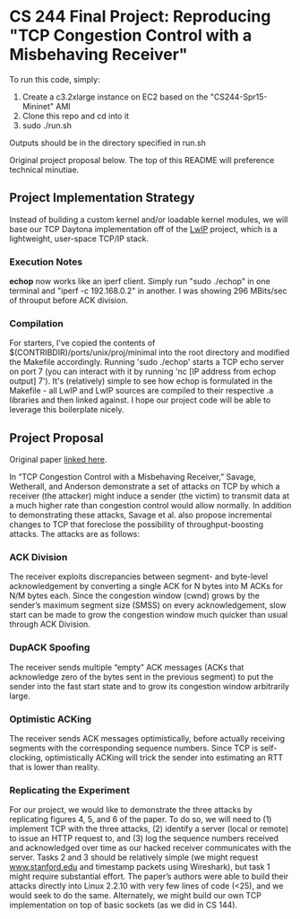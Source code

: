# CS 244 Final Project: Reproducing "TCP Congestion Control with a Misbehaving Receiver"

To run this code, simply:

1. Create a c3.2xlarge instance on EC2 based on the "CS244-Spr15-Mininet" AMI
2. Clone this repo and cd into it
3. sudo ./run.sh

Outputs should be in the directory specified in run.sh


Original project proposal below.  The top of this README will preference technical minutiae.

## Project Implementation Strategy

Instead of building a custom kernel and/or loadable kernel modules, we will base our TCP Daytona implementation off of the [LwIP](http://savannah.nongnu.org/projects/lwip/) project, which is a lightweight, user-space TCP/IP stack.

### Execution Notes

**echop** now works like an iperf client.  Simply run "sudo ./echop" in one terminal and "iperf -c 192.168.0.2" in another.  I was showing 296 MBits/sec of throuput before ACK division.

### Compilation

For starters, I've copied the contents of $(CONTRIBDIR)/ports/unix/proj/minimal into the root directory and modified the Makefile accordingly.  Running 'sudo ./echop' starts a TCP echo server on port 7 (you can interact with it by running 'nc [IP address from echop output] 7').  It's (relatively) simple to see how echop is formulated in the Makefile - all LwIP and LwIP sources are compiled to their respective .a libraries and then linked against.  I hope our project code will be able to leverage this boilerplate nicely.

## Project Proposal
Original paper [linked here](http://www.google.com/url?q=http%3A%2F%2Fcseweb.ucsd.edu%2F%257Esavage%2Fpapers%2FCCR99.pdf&sa=D&sntz=1&usg=AFQjCNFIfy1P5RgDYmguNgWUhmgd_3o0Bw).

In “TCP Congestion Control with a Misbehaving Receiver,” Savage, Wetherall, and Anderson demonstrate a set of attacks on TCP by which a receiver (the attacker) might induce a sender (the victim) to transmit data at a much higher rate than congestion control would allow normally.  In addition to demonstrating these attacks, Savage et al. also propose incremental changes to TCP that foreclose the possibility of throughput-boosting attacks.  The attacks are as follows:

### ACK Division
The receiver exploits discrepancies between segment- and byte-level acknowledgement by converting a single ACK for N bytes into M ACKs for N/M bytes each.  Since the congestion window (cwnd) grows by the sender’s maximum segment size (SMSS) on every acknowledgement, slow start can be made to grow the congestion window much quicker than usual through ACK Division.

### DupACK Spoofing
The receiver sends multiple “empty” ACK messages (ACKs that acknowledge zero of the bytes sent in the previous segment) to put the sender into the fast start state and to grow its congestion window arbitrarily large.

### Optimistic ACKing
The receiver sends ACK messages optimistically, before actually receiving segments with the corresponding sequence numbers.  Since TCP is self-clocking, optimistically ACKing will trick the sender into estimating an RTT that is lower than reality.

### Replicating the Experiment
For our project, we would like to demonstrate the three attacks by replicating figures 4, 5, and 6 of the paper.  To do so, we will need to (1) implement TCP with the three attacks, (2) identify a server (local or remote) to issue an HTTP request to, and (3) log the sequence numbers received and acknowledged over time as our hacked receiver communicates with the server.  Tasks 2 and 3 should be relatively simple (we might request www.stanford.edu and timestamp packets using Wireshark), but task 1 might require substantial effort.  The paper’s authors were able to build their attacks directly into Linux 2.2.10 with very few lines of code (<25), and we would seek to do the same.  Alternately, we might build our own TCP implementation on top of basic sockets (as we did in CS 144).

